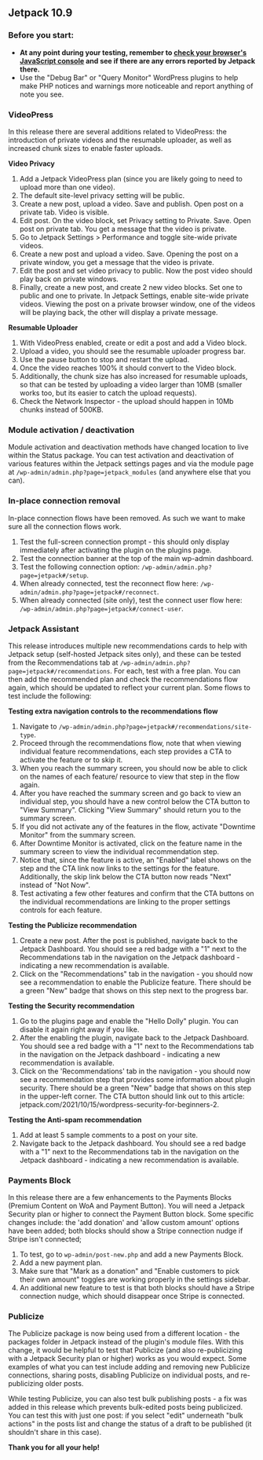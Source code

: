 ## Jetpack 10.9

### Before you start:

- **At any point during your testing, remember to [check your browser's JavaScript console](https://wordpress.org/support/article/using-your-browser-to-diagnose-javascript-errors/#step-3-diagnosis) and see if there are any errors reported by Jetpack there.**
- Use the "Debug Bar" or "Query Monitor" WordPress plugins to help make PHP notices and warnings more noticeable and report anything of note you see.

### VideoPress

In this release there are several additions related to VideoPress: the introduction of private videos and the resumable uploader, as well as increased chunk sizes to enable faster uploads.

**Video Privacy**

1. Add a Jetpack VideoPress plan (since you are likely going to need to upload more than one video).
2. The default site-level privacy setting will be public.
3. Create a new post, upload a video. Save and publish. Open post on a private tab. Video is visible.
4. Edit post. On the video block, set Privacy setting to Private. Save. Open post on private tab. You get a message that the video is private.
5. Go to Jetpack Settings > Performance and toggle site-wide private videos.
6. Create a new post and upload a video. Save. Opening the post on a private window, you get a message that the video is private.
7. Edit the post and set video privacy to public. Now the post video should play back on private windows.
8. Finally, create a new post, and create 2 new video blocks. Set one to public and one to private. In Jetpack Settings, enable site-wide private videos. Viewing the post on a private browser window, one of the videos will be playing back, the other will display a private message.

**Resumable Uploader**

1. With VideoPress enabled, create or edit a post and add a Video block.
2. Upload a video, you should see the resumable uploader progress bar.
3. Use the pause button to stop and restart the upload.
4. Once the video reaches 100% it should convert to the Video block.
5. Additionally, the chunk size has also increased for resumable uploads, so that can be tested by uploading a video larger than 10MB  (smaller works too, but its easier to catch the upload requests).
6. Check the Network Inspector - the upload should happen in 10Mb chunks instead of 500KB.

### Module activation / deactivation

Module activation and deactivation methods have changed location to live within the Status package. You can test activation and deactivation of various features within the Jetpack settings pages and via the module page at `/wp-admin/admin.php?page=jetpack_modules` (and anywhere else that you can).

### In-place connection removal

In-place connection flows have been removed. As such we want to make sure all the connection flows work. 

1. Test the full-screen connection prompt - this should only display immediately after activating the plugin on the plugins page.
2. Test the connection banner at the top of the main wp-admin dashboard.
3. Test the following connection option: `/wp-admin/admin.php?page=jetpack#/setup`.
4. When already connected, test the reconnect flow here: `/wp-admin/admin.php?page=jetpack#/reconnect`.
5. When already connected (site only), test the connect user flow here: `/wp-admin/admin.php?page=jetpack#/connect-user`.

### Jetpack Assistant

This release introduces multiple new recommendations cards to help with Jetpack setup (self-hosted Jetpack sites only), and these can be tested from the Recommendations tab at `/wp-admin/admin.php?page=jetpack#/recommendations`. For each, test with a free plan. You can then add the recommended plan and check the recommendations flow again, which should be updated to reflect your current plan. Some flows to test include the following:

**Testing extra navigation controls to the recommendations flow**

1. Navigate to `/wp-admin/admin.php?page=jetpack#/recommendations/site-type`.
2. Proceed through the recommendations flow, note that when viewing individual feature recommendations, each step provides a CTA to activate the feature or to skip it.
3. When you reach the summary screen, you should now be able to click on the names of each feature/ resource to view that step in the flow again.
4. After you have reached the summary screen and go back to view an individual step, you should have a new control below the CTA button to "View Summary". Clicking "View Summary" should return you to the summary screen.
5. If you did not activate any of the features in the flow, activate "Downtime Monitor" from the summary screen.
6. After Downtime Monitor is activated, click on the feature name in the summary screen to view the individual recommendation step.
7. Notice that, since the feature is active, an "Enabled" label shows on the step and the CTA link now links to the settings for the feature. Additionally, the skip link below the CTA button now reads "Next" instead of "Not Now".
8. Test activating a few other features and confirm that the CTA buttons on the individual recommendations are linking to the proper settings controls for each feature.

**Testing the Publicize recommendation**

1. Create a new post. After the post is published, navigate back to the Jetpack Dashboard. You should see a red badge with a "1" next to the Recommendations tab in the navigation on the Jetpack dashboard - indicating a new recommendation is available.
2. Click on the "Recommendations" tab in the navigation - you should now see a recommendation to enable the Publicize feature. There should be a green "New" badge that shows on this step next to the progress bar.

**Testing the Security recommendation**

1. Go to the plugins page and enable the "Hello Dolly" plugin. You can disable it again right away if you like.
2. After the enabling the plugin, navigate back to the Jetpack Dashboard. You should see a red badge with a "1" next to the Recommendations tab in the navigation on the Jetpack dashboard - indicating a new recommendation is available.
3. Click on the 'Recommendations' tab in the navigation - you should now see a recommendation step that provides some information about plugin security. There should be a green "New" badge that shows on this step in the upper-left corner. The CTA button should link out to this article: jetpack.com/2021/10/15/wordpress-security-for-beginners-2.

**Testing the Anti-spam recommendation**

1. Add at least 5 sample comments to a post on your site.
2. Navigate back to the Jetpack dashboard. You should see a red badge with a "1" next to the Recommendations tab in the navigation on the Jetpack dashboard - indicating a new recommendation is available.

### Payments Block

In this release there are a few enhancements to the Payments Blocks (Premium Content on WoA and Payment Button). You will need a Jetpack Security plan or higher to connect the Payment Button block. Some specific changes include: the 'add donation' and 'allow custom amount' options have been added; both blocks should show a Stripe connection nudge if Stripe isn't connected; 

1. To test, go to `wp-admin/post-new.php` and add a new Payments Block.
2. Add a new payment plan.
3. Make sure that "Mark as a donation" and "Enable customers to pick their own amount" toggles are working properly in the settings sidebar.
5. An additional new feature to test is that both blocks should have a Stripe connection nudge, which should disappear once Stripe is connected.

### Publicize

The Publicize package is now being used from a different location - the packages folder in Jetpack instead of the plugin's module files. With this change, it would be helpful to test that Publicize (and also re-publicizing with a Jetpack Security plan or higher) works as you would expect. Some examples of what you can test include adding and removing new Publicize connections, sharing posts, disabling Publicize on individual posts, and re-publicizing older posts.

While testing Publicize, you can also test bulk publishing posts - a fix was added in this release which prevents bulk-edited posts being publicized. You can test this with just one post: if you select "edit" underneath "bulk actions" in the posts list and change the status of a draft to be published (it shouldn't share in this case).

**Thank you for all your help!**
